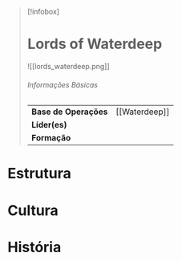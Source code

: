 > [!infobox]
> # Lords of Waterdeep
> ![[lords_waterdeep.png]]
> ###### Informações Básicas
> | | |
> | ---- | ---- |
> | **Base de Operações** | [[Waterdeep]] |
> | **Líder(es)** |  |
> | **Formação** |  |


# Estrutura

# Cultura

# História
